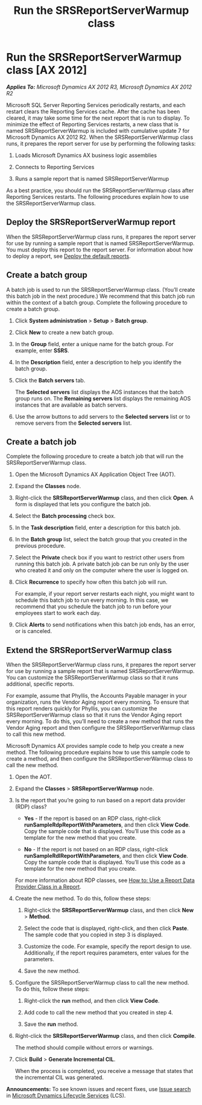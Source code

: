 ﻿---
title: Run the SRSReportServerWarmup class
TOCTitle: Run the SRSReportServerWarmup class
ms:assetid: f0af28a2-b338-45f9-9b7a-acb85331bc42
ms:mtpsurl: https://technet.microsoft.com/en-us/library/Dn527683(v=AX.60)
ms:contentKeyID: 59626215
ms.date: 06/03/2014
mtps_version: v=AX.60
---

# Run the SRSReportServerWarmup class [AX 2012]


_**Applies To:** Microsoft Dynamics AX 2012 R3, Microsoft Dynamics AX 2012 R2_

Microsoft SQL Server Reporting Services periodically restarts, and each restart clears the Reporting Services cache. After the cache has been cleared, it may take some time for the next report that is run to display. To minimize the effect of Reporting Services restarts, a new class that is named SRSReportServerWarmup is included with cumulative update 7 for Microsoft Dynamics AX 2012 R2. When the SRSReportServerWarmup class runs, it prepares the report server for use by performing the following tasks:

1.  Loads Microsoft Dynamics AX business logic assemblies

2.  Connects to Reporting Services

3.  Runs a sample report that is named SRSReportServerWarmup

As a best practice, you should run the SRSReportServerWarmup class after Reporting Services restarts. The following procedures explain how to use the SRSReportServerWarmup class.

## Deploy the SRSReportServerWarmup report

When the SRSReportServerWarmup class runs, it prepares the report server for use by running a sample report that is named SRSReportServerWarmup. You must deploy this report to the report server. For information about how to deploy a report, see [Deploy the default reports](deploy-the-default-reports.md).

## Create a batch group

A batch job is used to run the SRSReportServerWarmup class. (You’ll create this batch job in the next procedure.) We recommend that this batch job run within the context of a batch group. Complete the following procedure to create a batch group.

1.  Click **System administration** \> **Setup** \> **Batch group**.

2.  Click **New** to create a new batch group.

3.  In the **Group** field, enter a unique name for the batch group. For example, enter **SSRS**.

4.  In the **Description** field, enter a description to help you identify the batch group.

5.  Click the **Batch servers** tab.
    
    The **Selected servers** list displays the AOS instances that the batch group runs on. The **Remaining servers** list displays the remaining AOS instances that are available as batch servers.

6.  Use the arrow buttons to add servers to the **Selected servers** list or to remove servers from the **Selected servers** list.

## Create a batch job

Complete the following procedure to create a batch job that will run the SRSReportServerWarmup class.

1.  Open the Microsoft Dynamics AX Application Object Tree (AOT).

2.  Expand the **Classes** node.

3.  Right-click the **SRSReportServerWarmup** class, and then click **Open**. A form is displayed that lets you configure the batch job.

4.  Select the **Batch processing** check box.

5.  In the **Task description** field, enter a description for this batch job.

6.  In the **Batch group** list, select the batch group that you created in the previous procedure.

7.  Select the **Private** check box if you want to restrict other users from running this batch job. A private batch job can be run only by the user who created it and only on the computer where the user is logged on.

8.  Click **Recurrence** to specify how often this batch job will run.
    
    For example, if your report server restarts each night, you might want to schedule this batch job to run every morning. In this case, we recommend that you schedule the batch job to run before your employees start to work each day.

9.  Click **Alerts** to send notifications when this batch job ends, has an error, or is canceled.

## Extend the SRSReportServerWarmup class

When the SRSReportServerWarmup class runs, it prepares the report server for use by running a sample report that is named SRSReportServerWarmup. You can customize the SRSReportServerWarmup class so that it runs additional, specific reports.

For example, assume that Phyllis, the Accounts Payable manager in your organization, runs the Vendor Aging report every morning. To ensure that this report renders quickly for Phyllis, you can customize the SRSReportServerWarmup class so that it runs the Vendor Aging report every morning. To do this, you’ll need to create a new method that runs the Vendor Aging report and then configure the SRSReportServerWarmup class to call this new method.

Microsoft Dynamics AX provides sample code to help you create a new method. The following procedure explains how to use this sample code to create a method, and then configure the SRSReportServerWarmup class to call the new method.

1.  Open the AOT.

2.  Expand the **Classes** \> **SRSReportServerWarmup** node.

3.  Is the report that you’re going to run based on a report data provider (RDP) class?
    
      - **Yes** - If the report is based on an RDP class, right-click **runSampleRdpReportWithParameters**, and then click **View Code**. Copy the sample code that is displayed. You’ll use this code as a template for the new method that you create.
    
      - **No** - If the report is not based on an RDP class, right-click **runSampleRdlReportWithParameters**, and then click **View Code**. Copy the sample code that is displayed. You’ll use this code as a template for the new method that you create.
    
    For more information about RDP classes, see [How to: Use a Report Data Provider Class in a Report](how-to-use-a-report-data-provider-class-in-a-report.md).

4.  Create the new method. To do this, follow these steps:
    
    1.  Right-click the **SRSReportServerWarmup** class, and then click **New** \> **Method**.
    
    2.  Select the code that is displayed, right-click, and then click **Paste**. The sample code that you copied in step 3 is displayed.
    
    3.  Customize the code. For example, specify the report design to use. Additionally, if the report requires parameters, enter values for the parameters.
    
    4.  Save the new method.

5.  Configure the SRSReportServerWarmup class to call the new method. To do this, follow these steps:
    
    1.  Right-click the **run** method, and then click **View Code**.
    
    2.  Add code to call the new method that you created in step 4.
    
    3.  Save the **run** method.

6.  Right-click the **SRSReportServerWarmup** class, and then click **Compile**.
    
    The method should compile without errors or warnings.

7.  Click **Build** \> **Generate Incremental CIL**.
    
    When the process is completed, you receive a message that states that the incremental CIL was generated.

  
**Announcements:** To see known issues and recent fixes, use [Issue search](http://go.microsoft.com/fwlink/?linkid=389258) in [Microsoft Dynamics Lifecycle Services](http://go.microsoft.com/fwlink/?linkid=306505) (LCS).

